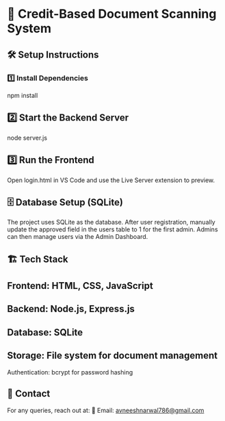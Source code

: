 # 📄 Credit-Based Document Scanning System  

## 🛠️ Setup Instructions  

### 1️⃣ Install Dependencies  

npm install

## 2️⃣ Start the Backend Server
node server.js

## 3️⃣ Run the Frontend
Open login.html in VS Code and use the Live Server extension to preview.

## 🗄️ Database Setup (SQLite)
The project uses SQLite as the database.
After user registration, manually update the approved field in the users table to 1 for the first admin.
Admins can then manage users via the Admin Dashboard.

## 🏗️ Tech Stack
## Frontend: HTML, CSS, JavaScript
## Backend: Node.js, Express.js
## Database: SQLite
## Storage: File system for document management
Authentication: bcrypt for password hashing

## 📩 Contact
For any queries, reach out at:
📧 Email: avneeshnarwal786@gmail.com
